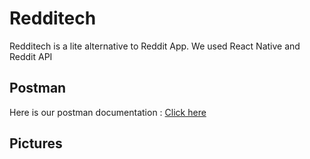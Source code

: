 # Redditech

Redditech is a lite alternative to Reddit App.
We used React Native and Reddit API


## Postman

Here is our postman documentation : [Click here](https://documenter.getpostman.com/view/14459509/UVeDrSap)

## Pictures

